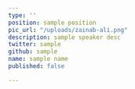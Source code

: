 ```yaml
---
type: ''
position: sample position
pic_url: "/uploads/zainab-ali.png"
description: sample speaker desc
twitter: sample
github: sample
name: sample name
published: false

---
```

